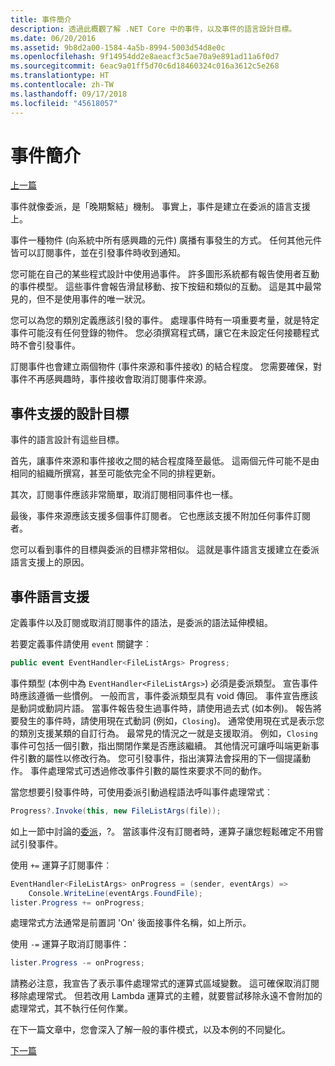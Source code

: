 ```yaml
---
title: 事件簡介
description: 透過此概觀了解 .NET Core 中的事件，以及事件的語言設計目標。
ms.date: 06/20/2016
ms.assetid: 9b8d2a00-1584-4a5b-8994-5003d54d8e0c
ms.openlocfilehash: 9f14954dd2e8aeacf3c5ae70a9e891ad11a6f0d7
ms.sourcegitcommit: 6eac9a01ff5d70c6d18460324c016a3612c5e268
ms.translationtype: HT
ms.contentlocale: zh-TW
ms.lasthandoff: 09/17/2018
ms.locfileid: "45618057"
---
```

# <a name="introduction-to-events"></a>事件簡介

[上一篇](delegates-patterns.md)

事件就像委派，是「晚期繫結」機制。 事實上，事件是建立在委派的語言支援上。

事件一種物件 (向系統中所有感興趣的元件) 廣播有事發生的方式。 任何其他元件皆可以訂閱事件，並在引發事件時收到通知。

您可能在自己的某些程式設計中使用過事件。 許多圖形系統都有報告使用者互動的事件模型。 這些事件會報告滑鼠移動、按下按鈕和類似的互動。 這是其中最常見的，但不是使用事件的唯一狀況。

您可以為您的類別定義應該引發的事件。 處理事件時有一項重要考量，就是特定事件可能沒有任何登錄的物件。 您必須撰寫程式碼，讓它在未設定任何接聽程式時不會引發事件。

訂閱事件也會建立兩個物件 (事件來源和事件接收) 的結合程度。 您需要確保，對事件不再感興趣時，事件接收會取消訂閱事件來源。

## <a name="design-goals-for-event-support"></a>事件支援的設計目標

事件的語言設計有這些目標。

首先，讓事件來源和事件接收之間的結合程度降至最低。 這兩個元件可能不是由相同的組織所撰寫，甚至可能依完全不同的排程更新。

其次，訂閱事件應該非常簡單，取消訂閱相同事件也一樣。

最後，事件來源應該支援多個事件訂閱者。 它也應該支援不附加任何事件訂閱者。

您可以看到事件的目標與委派的目標非常相似。
這就是事件語言支援建立在委派語言支援上的原因。

## <a name="language-support-for-events"></a>事件語言支援

定義事件以及訂閱或取消訂閱事件的語法，是委派的語法延伸模組。

若要定義事件請使用 `event` 關鍵字︰

```csharp
public event EventHandler<FileListArgs> Progress;
```

事件類型 (本例中為 `EventHandler<FileListArgs>`) 必須是委派類型。 宣告事件時應該遵循一些慣例。 一般而言，事件委派類型具有 void 傳回。
事件宣告應該是動詞或動詞片語。
當事件報告發生過事件時，請使用過去式 (如本例)。 報告將要發生的事件時，請使用現在式動詞 (例如，`Closing`)。 通常使用現在式是表示您的類別支援某類的自訂行為。 最常見的情況之一就是支援取消。 例如，`Closing` 事件可包括一個引數，指出關閉作業是否應該繼續。  其他情況可讓呼叫端更新事件引數的屬性以修改行為。 您可引發事件，指出演算法會採用的下一個提議動作。 事件處理常式可透過修改事件引數的屬性來要求不同的動作。

當您想要引發事件時，可使用委派引動過程語法呼叫事件處理常式︰

```csharp
Progress?.Invoke(this, new FileListArgs(file));
```

如上一節中討論的[委派](delegates-patterns.md)，?。
當該事件沒有訂閱者時，運算子讓您輕鬆確定不用嘗試引發事件。
 
使用 `+=` 運算子訂閱事件︰

```csharp
EventHandler<FileListArgs> onProgress = (sender, eventArgs) => 
    Console.WriteLine(eventArgs.FoundFile);
lister.Progress += onProgress;
```

處理常式方法通常是前置詞 'On' 後面接事件名稱，如上所示。

使用 `-=` 運算子取消訂閱事件：

```csharp
lister.Progress -= onProgress;
```

請務必注意，我宣告了表示事件處理常式的運算式區域變數。 這可確保取消訂閱移除處理常式。
但若改用 Lambda 運算式的主體，就要嘗試移除永遠不會附加的處理常式，其不執行任何作業。

在下一篇文章中，您會深入了解一般的事件模式，以及本例的不同變化。

[下一篇](event-pattern.md)
